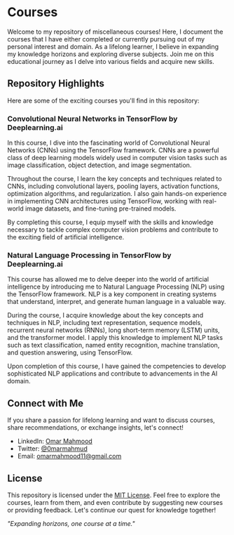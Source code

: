 # Courses

Welcome to my repository of miscellaneous courses! Here, I document the courses that I have either completed or currently pursuing out of my personal interest and domain. As a lifelong learner, I believe in expanding my knowledge horizons and exploring diverse subjects. Join me on this educational journey as I delve into various fields and acquire new skills.

## Repository Highlights

Here are some of the exciting courses you'll find in this repository:

### Convolutional Neural Networks in TensorFlow by Deeplearning.ai

In this course, I dive into the fascinating world of Convolutional Neural Networks (CNNs) using the TensorFlow framework. CNNs are a powerful class of deep learning models widely used in computer vision tasks such as image classification, object detection, and image segmentation.

Throughout the course, I learn the key concepts and techniques related to CNNs, including convolutional layers, pooling layers, activation functions, optimization algorithms, and regularization. I also gain hands-on experience in implementing CNN architectures using TensorFlow, working with real-world image datasets, and fine-tuning pre-trained models.

By completing this course, I equip myself with the skills and knowledge necessary to tackle complex computer vision problems and contribute to the exciting field of artificial intelligence.

### Natural Language Processing in TensorFlow by Deeplearning.ai

This course has allowed me to delve deeper into the world of artificial intelligence by introducing me to Natural Language Processing (NLP) using the TensorFlow framework. NLP is a key component in creating systems that understand, interpret, and generate human language in a valuable way.

During the course, I acquire knowledge about the key concepts and techniques in NLP, including text representation, sequence models, recurrent neural networks (RNNs), long short-term memory (LSTM) units, and the transformer model. I apply this knowledge to implement NLP tasks such as text classification, named entity recognition, machine translation, and question answering, using TensorFlow.

Upon completion of this course, I have gained the competencies to develop sophisticated NLP applications and contribute to advancements in the AI domain.

## Connect with Me

If you share a passion for lifelong learning and want to discuss courses, share recommendations, or exchange insights, let's connect!

- LinkedIn: [Omar Mahmood](https://linkedin.com/in/omar-mahmood-b5032317)
- Twitter: [@0marmahmud](https://twitter.com/0marmahmud)
- Email: omarmahmood11@gmail.com

## License

This repository is licensed under the [MIT License](LICENSE). Feel free to explore the courses, learn from them, and even contribute by suggesting new courses or providing feedback. Let's continue our quest for knowledge together!

*"Expanding horizons, one course at a time."*
